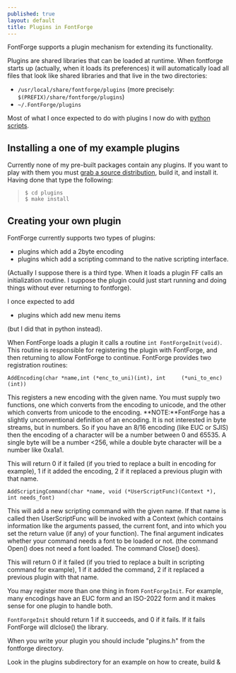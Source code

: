 ```yaml
---
published: true
layout: default
title: Plugins in FontForge
---
```



FontForge supports a plugin mechanism for extending its functionality.

Plugins are shared libraries that can be loaded at runtime. When
fontforge starts up (actually, when it loads its preferences) it will
automatically load all files that look like shared libraries and that
live in the two directories:

-   `/usr/local/share/fontforge/plugins`
     (more precisely: `$(PREFIX)/share/fontforge/plugins`)
-   `~/.FontForge/plugins`

Most of what I once expected to do with plugins I now do with [python
scripts](../../scripting/python/#python-init-scripts).

Installing a one of my example plugins
--------------------------------------

Currently none of my pre-built packages contain any plugins. If you want
to play with them you must [grab a source
distribution](source-build.html), build it, and install it. Having done
that type the following:

>     $ cd plugins
>     $ make install

Creating your own plugin
------------------------

FontForge currently supports two types of plugins:

-   plugins which add a 2byte encoding
-   plugins which add a scripting command to the native scripting
    interface.

(Actually I suppose there is a third type. When it loads a plugin FF
calls an initialization routine. I suppose the plugin could just start
running and doing things without ever returning to fontforge).

I once expected to add

-   plugins which add new menu items

(but I did that in python instead).

When FontForge loads a plugin it calls a routine
`int FontForgeInit(void)`. This routine is responsible for registering
the plugin with FontForge, and then returning to allow FontForge to
continue. FontForge provides two registration routines:

`AddEncoding(char *name,int (*enc_to_uni)(int), int     (*uni_to_enc)(int))`

This registers a new encoding with the given name. You must supply two
functions, one which converts from the encoding to unicode, and the
other which converts from unicode to the encoding. **NOTE:**FontForge
has a slightly unconventional definition of an encoding. It is not
interested in byte streams, but in numbers. So if you have an 8/16
encoding (like EUC or SJIS) then the encoding of a character will be a
number between 0 and 65535. A single byte will be a number \<256, while
a double byte character will be a number like 0xa1a1.

This will return 0 if it failed (if you tried to replace a built in
encoding for example), 1 if it added the encoding, 2 if it replaced a
previous plugin with that name.

`AddScriptingCommand(char *name, void (*UserScriptFunc)(Context *),     int needs_font)`

This will add a new scripting command with the given name. If that name
is called then UserScriptFunc will be invoked with a Context (which
contains information like the arguments passed, the current font, and
into which you set the return value (if any) of your function). The
final argument indicates whether your command needs a font to be loaded
or not. (the command Open() does not need a font loaded. The command
Close() does).

This will return 0 if it failed (if you tried to replace a built in
scripting command for example), 1 if it added the command, 2 if it
replaced a previous plugin with that name.

You may register more than one thing in from `FontForgeInit`. For
example, many encodings have an EUC form and an ISO-2022 form and it
makes sense for one plugin to handle both.

`FontForgeInit` should return 1 if it succeeds, and 0 if it fails. If it
fails FontForge will dlclose() the library.

When you write your plugin you should include "plugins.h" from the
fontforge directory.

Look in the plugins subdirectory for an example on how to create, build
&
